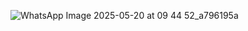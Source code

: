 ![WhatsApp Image 2025-05-20 at 09 44 52_a796195a](https://github.com/user-attachments/assets/b34acfef-dba7-4bbc-af5d-9f8d203a8e88)
